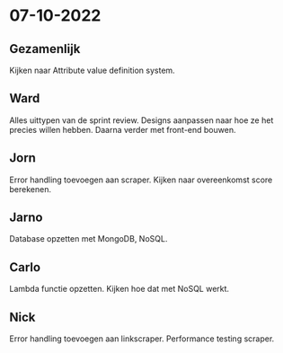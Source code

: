# 07-10-2022 

## Gezamenlijk 
Kijken naar Attribute value definition system.

## Ward
Alles uittypen van de sprint review. 
Designs aanpassen naar hoe ze het precies willen hebben.
Daarna verder met front-end bouwen.

## Jorn 
Error handling toevoegen aan scraper.
Kijken naar overeenkomst score berekenen.

## Jarno
Database opzetten met MongoDB, NoSQL.

## Carlo
Lambda functie opzetten.
Kijken hoe dat met NoSQL werkt.

## Nick
Error handling toevoegen aan linkscraper.
Performance testing scraper.
